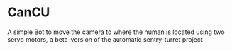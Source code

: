 # CanCU
A simple Bot to move the camera to where the human is located using two servo motors, a beta-version of the automatic sentry-turret project
